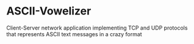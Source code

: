 # ASCII-Vowelizer
 Client-Server network application implementing TCP and UDP protocols that represents ASCII text messages in a crazy format
